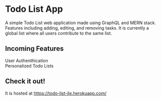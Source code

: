 # Todo List App
A simple Todo List web application made using GraphQL and MERN stack. Features including adding, editing, and removing tasks. It is currently a global list where all users contribute to the same list. <br>
## Incoming Features
User Authenthication <br>
Personalized Todo Lists <br>
## Check it out!
It is hosted at https://todo-list-jle.herokuapp.com/
